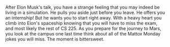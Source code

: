 After Elon Musk's talk, you have a strange feeling that you may indeed be living in a simulation. He pulls you aside just before you leave. He offers you an internship! But he wants you to start right away. With a heavy heart you climb into Elon's spaceship knowing that you will have to miss the exam, and most likely the rest of CS 225. As you prepare for the journey to Mars, you look at the campus one last time think about all of the Mattox Monday jokes you will miss. The moment is bittersweet.
